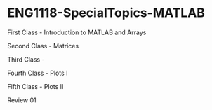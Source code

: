 # ENG1118-SpecialTopics-MATLAB

First Class - Introduction to MATLAB and Arrays

Second Class - Matrices

Third Class - 

Fourth Class - Plots I

Fifth Class - Plots II

Review 01
